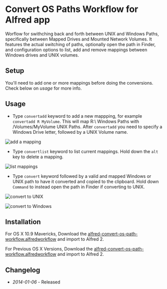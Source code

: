 # Convert OS Paths Workflow for Alfred app

Worflow for swithching back and forth between UNIX and Windows Paths, specifically between Mapped Drives and Mounted Network Volumes.
It features the actual switching of paths, optionally open the path in Finder, and configuration options to list, add and remove mappings between Windows drives and UNIX volumes.

## Setup
You'll need to add one or more mappings before doing the conversions. Check below on _usage_ for more info.

## Usage
* Type ```convertadd``` keyword to add a new mappping, for example ```convertadd R MyVolume```. This will map R:\ Windows Paths with /Volumes/MyVolume UNIX Paths. After ```convertadd``` you need to specify a Windows Drive letter, followed by a UNIX Volume name.

![add a mapping](https://raw.github.com/ramiroaraujo/alfred-convert-os-path-workflow/master/screenshots/convert-add.png)

* Type ```convertlist``` keyword to list current mappings. Hold down the ```alt``` key to delete a mapping.

![list mappings](https://raw.github.com/ramiroaraujo/alfred-convert-os-path-workflow/master/screenshots/convert-list.png)

* Type ```convert``` keyword followed by a valid and mapped Windows or UNIX path to have it converted and copied to the clipboard. Hold down ```Command``` to instead open the path in Finder if converting to UNIX.

![convert to UNIX](https://raw.github.com/ramiroaraujo/alfred-convert-os-path-workflow/master/screenshots/convert-to-unix.png)

![convert to Windows](https://raw.github.com/ramiroaraujo/alfred-convert-os-path-workflow/master/screenshots/convert-to-windows.png)


## Installation
For OS X 10.9 Mavericks, Download the [alfred-convert-os-path-workflow.alfredworkflow](https://github.com/ramiroaraujo/alfred-convert-os-path-workflow/raw/master/alfred-convert-os-path-workflow.alfredworkflow) and import to Alfred 2.

For Previous OS X Versions, Download the [alfred-convert-os-path-workflow.alfredworkflow](https://github.com/ramiroaraujo/alfred-convert-os-path-workflow/raw/pre-mavericks/alfred-convert-os-path-workflow.alfredworkflow) and import to Alfred 2.

## Changelog
* _2014-01-06_ - Released